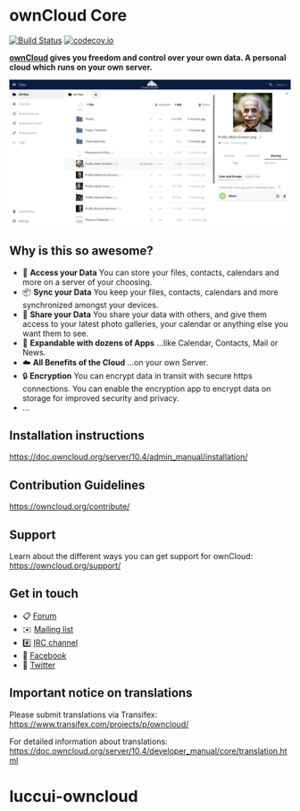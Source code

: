 # ownCloud Core

[![Build Status](https://drone.owncloud.com/api/badges/owncloud/core/status.svg?branch=master)](https://drone.owncloud.com/owncloud/core)
[![codecov.io](https://codecov.io/github/owncloud/core/coverage.svg?branch=master)](https://codecov.io/github/owncloud/core?branch=master)

**[ownCloud](http://ownCloud.org) gives you freedom and control over your own data.
A personal cloud which runs on your own server.**

![](https://github.com/owncloud/screenshots/blob/master/files/sidebar_1.png)

## Why is this so awesome?
* :file_folder: **Access your Data** You can store your files, contacts, calendars and more on a server of your choosing.
* :package: **Sync your Data** You keep your files, contacts, calendars and more synchronized amongst your devices.
* :arrows_counterclockwise: **Share your Data** You share your data with others, and give them access to your latest photo galleries, your calendar or anything else you want them to see.
* :rocket: **Expandable with dozens of Apps** ...like Calendar, Contacts, Mail or News.
* :cloud: **All Benefits of the Cloud** ...on your own Server.
* :lock: **Encryption** You can encrypt data in transit with secure https connections. You can enable the encryption app to encrypt data on storage for improved security and privacy.
* ...

## Installation instructions
https://doc.owncloud.org/server/10.4/admin_manual/installation/

## Contribution Guidelines
https://owncloud.org/contribute/

## Support
Learn about the different ways you can get support for ownCloud: https://owncloud.org/support/

## Get in touch
* :clipboard: [Forum](https://central.owncloud.org)
* :envelope: [Mailing list](https://mailman.owncloud.org/mailman/listinfo)
* :hash: [IRC channel](https://webchat.freenode.net/?channels=owncloud)
* :busts_in_silhouette: [Facebook](https://facebook.com/ownclouders)
* :hatching_chick: [Twitter](https://twitter.com/ownClouders)

## Important notice on translations
Please submit translations via Transifex:
https://www.transifex.com/projects/p/owncloud/

For detailed information about translations:
https://doc.owncloud.org/server/10.4/developer_manual/core/translation.html
# luccui-owncloud

